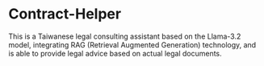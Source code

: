 # Contract-Helper
This is a Taiwanese legal consulting assistant based on the Llama-3.2 model, integrating RAG (Retrieval Augmented Generation) technology, and is able to provide legal advice based on actual legal documents.
